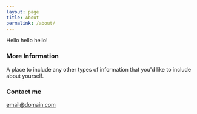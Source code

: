 ```yaml
---
layout: page
title: About
permalink: /about/
---
```


Hello hello hello!

### More Information

A place to include any other types of information that you'd like to include about yourself.

### Contact me

[email@domain.com](mailto:email@domain.com)
